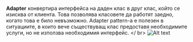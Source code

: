 <strong>Adapter</strong> конвертира интерфейса на даден клас в друг клас, който се изисква от клиента. Това позволява класовете да работят заедно, когато това е било невъзможно. Adapter pattern-a е полезен в ситуациите, в които вече съществуващ клас предоставя необходимите услуги, но не използва необходимия интерфейс.
</ br>
![Alt text](https://upload.wikimedia.org/wikipedia/commons/thumb/d/d7/ObjectAdapter.png/300px-ObjectAdapter.png)